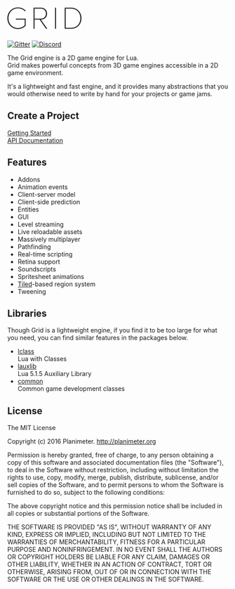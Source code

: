 # <img src="/images/gui/logo_dark@2x.png?raw=true" width="169" height="49" title="Grid">  

[![Gitter](https://img.shields.io/gitter/room/nwjs/nw.js.svg)](https://gitter.im/Planimeter/grid-sdk?utm_source=badge&utm_medium=badge&utm_campaign=pr-badge&utm_content=badge)
[![Discord](https://img.shields.io/badge/chat-on%20discord-brightgreen.svg)](https://discord.gg/Gbj4jnv?utm_source=badge&utm_medium=badge&utm_campaign=pr-badge&utm_content=badge)

The Grid engine is a 2D game engine for Lua.  
Grid makes powerful concepts from 3D game engines accessible in a 2D game
environment.

It's a lightweight and fast engine, and it provides many abstractions that you
would otherwise need to write by hand for your projects or game jams.

## Create a Project

[Getting Started](http://www.planimeter.org/grid-sdk/tutorials/Getting_Started)  
[API Documentation](http://www.planimeter.org/grid-sdk/api/Home)

## Features

* Addons
* Animation events
* Client-server model
* Client-side prediction
* Entities
* GUI
* Level streaming
* Live reloadable assets
* Massively multiplayer
* Pathfinding
* Real-time scripting
* Retina support
* Soundscripts
* Spritesheet animations
* [Tiled](http://www.mapeditor.org/ "Tiled")-based region system
* Tweening

## Libraries

Though Grid is a lightweight engine, if you find it to be too large for what you
need, you can find similar features in the packages below.

* [lclass](https://github.com/andrewmcwatters/lclass)  
Lua with Classes
* [lauxlib](https://github.com/Planimeter/lauxlib)  
Lua 5.1.5 Auxiliary Library
* [common](https://github.com/Planimeter/common)  
Common game development classes

## License

The MIT License

Copyright (c) 2016 Planimeter. http://planimeter.org

Permission is hereby granted, free of charge, to any person obtaining a copy
of this software and associated documentation files (the "Software"), to deal
in the Software without restriction, including without limitation the rights
to use, copy, modify, merge, publish, distribute, sublicense, and/or sell
copies of the Software, and to permit persons to whom the Software is
furnished to do so, subject to the following conditions:

The above copyright notice and this permission notice shall be included in
all copies or substantial portions of the Software.

THE SOFTWARE IS PROVIDED "AS IS", WITHOUT WARRANTY OF ANY KIND, EXPRESS OR
IMPLIED, INCLUDING BUT NOT LIMITED TO THE WARRANTIES OF MERCHANTABILITY,
FITNESS FOR A PARTICULAR PURPOSE AND NONINFRINGEMENT. IN NO EVENT SHALL THE
AUTHORS OR COPYRIGHT HOLDERS BE LIABLE FOR ANY CLAIM, DAMAGES OR OTHER
LIABILITY, WHETHER IN AN ACTION OF CONTRACT, TORT OR OTHERWISE, ARISING FROM,
OUT OF OR IN CONNECTION WITH THE SOFTWARE OR THE USE OR OTHER DEALINGS IN
THE SOFTWARE.
